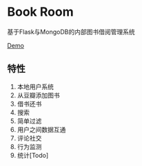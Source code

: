 Book Room
=========
基于Flask与MongoDB的内部图书借阅管理系统

[Demo](http://book.kxrr.us)

## 特性
1. 本地用户系统
2. 从豆瓣添加图书
3. 借书还书
4. 搜索
5. 简单过滤
6. 用户之间数据互通
7. 评论社交
8. 行为监测
9. 统计[Todo]



